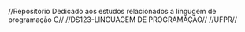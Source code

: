 //Repositorio Dedicado aos estudos relacionados a lingugem de programação C//
//DS123-LINGUAGEM DE PROGRAMAÇÃO//
//UFPR//
